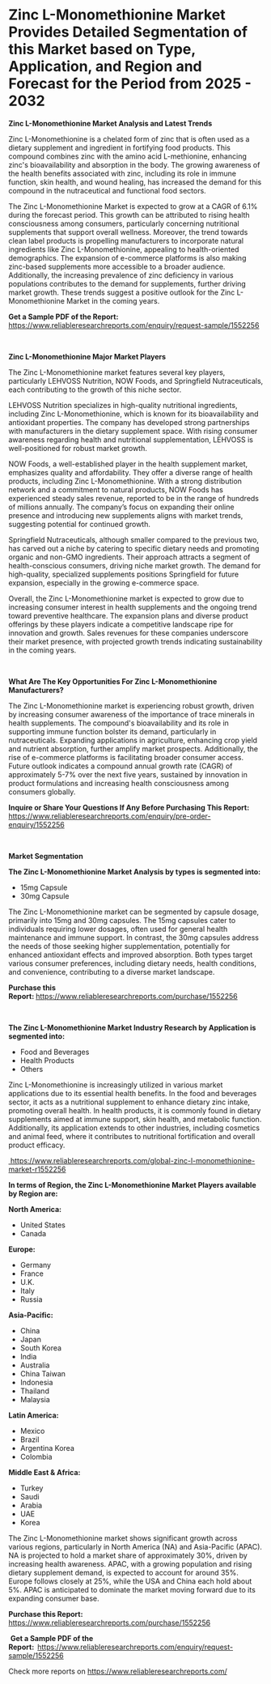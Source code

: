 <p><h1>Zinc L-Monomethionine Market Provides Detailed Segmentation of this Market based on Type, Application, and Region and Forecast for the Period from 2025 - 2032</h1></p><p><strong>Zinc L-Monomethionine Market Analysis and Latest Trends</strong></p>
<p><p>Zinc L-Monomethionine is a chelated form of zinc that is often used as a dietary supplement and ingredient in fortifying food products. This compound combines zinc with the amino acid L-methionine, enhancing zinc's bioavailability and absorption in the body. The growing awareness of the health benefits associated with zinc, including its role in immune function, skin health, and wound healing, has increased the demand for this compound in the nutraceutical and functional food sectors.</p><p>The Zinc L-Monomethionine Market is expected to grow at a CAGR of 6.1% during the forecast period. This growth can be attributed to rising health consciousness among consumers, particularly concerning nutritional supplements that support overall wellness. Moreover, the trend towards clean label products is propelling manufacturers to incorporate natural ingredients like Zinc L-Monomethionine, appealing to health-oriented demographics. The expansion of e-commerce platforms is also making zinc-based supplements more accessible to a broader audience. Additionally, the increasing prevalence of zinc deficiency in various populations contributes to the demand for supplements, further driving market growth. These trends suggest a positive outlook for the Zinc L-Monomethionine Market in the coming years.</p></p>
<p><strong>Get a Sample PDF of the Report:&nbsp;</strong> <a href="https://www.reliableresearchreports.com/enquiry/request-sample/1552256?utm_campaign=3060&utm_medium=2&utm_source=Github&utm_content=ia&utm_term=09032025&utm_id=zinc-l-monomethionine">https://www.reliableresearchreports.com/enquiry/request-sample/1552256</a></p>
<p>&nbsp;</p>
<p><strong>Zinc L-Monomethionine Major Market Players</strong></p>
<p><p>The Zinc L-Monomethionine market features several key players, particularly LEHVOSS Nutrition, NOW Foods, and Springfield Nutraceuticals, each contributing to the growth of this niche sector.</p><p>LEHVOSS Nutrition specializes in high-quality nutritional ingredients, including Zinc L-Monomethionine, which is known for its bioavailability and antioxidant properties. The company has developed strong partnerships with manufacturers in the dietary supplement space. With rising consumer awareness regarding health and nutritional supplementation, LEHVOSS is well-positioned for robust market growth.</p><p>NOW Foods, a well-established player in the health supplement market, emphasizes quality and affordability. They offer a diverse range of health products, including Zinc L-Monomethionine. With a strong distribution network and a commitment to natural products, NOW Foods has experienced steady sales revenue, reported to be in the range of hundreds of millions annually. The company’s focus on expanding their online presence and introducing new supplements aligns with market trends, suggesting potential for continued growth.</p><p>Springfield Nutraceuticals, although smaller compared to the previous two, has carved out a niche by catering to specific dietary needs and promoting organic and non-GMO ingredients. Their approach attracts a segment of health-conscious consumers, driving niche market growth. The demand for high-quality, specialized supplements positions Springfield for future expansion, especially in the growing e-commerce space.</p><p>Overall, the Zinc L-Monomethionine market is expected to grow due to increasing consumer interest in health supplements and the ongoing trend toward preventive healthcare. The expansion plans and diverse product offerings by these players indicate a competitive landscape ripe for innovation and growth. Sales revenues for these companies underscore their market presence, with projected growth trends indicating sustainability in the coming years.</p></p>
<p>&nbsp;</p>
<p><strong>What Are The Key Opportunities For Zinc L-Monomethionine Manufacturers?</strong></p>
<p><p>The Zinc L-Monomethionine market is experiencing robust growth, driven by increasing consumer awareness of the importance of trace minerals in health supplements. The compound's bioavailability and its role in supporting immune function bolster its demand, particularly in nutraceuticals. Expanding applications in agriculture, enhancing crop yield and nutrient absorption, further amplify market prospects. Additionally, the rise of e-commerce platforms is facilitating broader consumer access. Future outlook indicates a compound annual growth rate (CAGR) of approximately 5-7% over the next five years, sustained by innovation in product formulations and increasing health consciousness among consumers globally.</p></p>
<p><strong>Inquire or Share Your Questions If Any Before Purchasing This Report:</strong> <a href="https://www.reliableresearchreports.com/enquiry/pre-order-enquiry/1552256?utm_campaign=3060&utm_medium=2&utm_source=Github&utm_content=ia&utm_term=09032025&utm_id=zinc-l-monomethionine">https://www.reliableresearchreports.com/enquiry/pre-order-enquiry/1552256</a></p>
<p>&nbsp;</p>
<p><strong>Market Segmentation</strong></p>
<p><strong>The Zinc L-Monomethionine Market Analysis by types is segmented into:</strong></p>
<p><ul><li>15mg Capsule</li><li>30mg Capsule</li></ul></p>
<p><p>The Zinc L-Monomethionine market can be segmented by capsule dosage, primarily into 15mg and 30mg capsules. The 15mg capsules cater to individuals requiring lower dosages, often used for general health maintenance and immune support. In contrast, the 30mg capsules address the needs of those seeking higher supplementation, potentially for enhanced antioxidant effects and improved absorption. Both types target various consumer preferences, including dietary needs, health conditions, and convenience, contributing to a diverse market landscape.</p></p>
<p><strong>Purchase this Report:&nbsp;</strong><a href="https://www.reliableresearchreports.com/purchase/1552256?utm_campaign=3060&utm_medium=2&utm_source=Github&utm_content=ia&utm_term=09032025&utm_id=zinc-l-monomethionine">https://www.reliableresearchreports.com/purchase/1552256</a></p>
<p>&nbsp;</p>
<p><strong>The Zinc L-Monomethionine Market Industry Research by Application is segmented into:</strong></p>
<p><ul><li>Food and Beverages</li><li>Health Products</li><li>Others</li></ul></p>
<p><p>Zinc L-Monomethionine is increasingly utilized in various market applications due to its essential health benefits. In the food and beverages sector, it acts as a nutritional supplement to enhance dietary zinc intake, promoting overall health. In health products, it is commonly found in dietary supplements aimed at immune support, skin health, and metabolic function. Additionally, its application extends to other industries, including cosmetics and animal feed, where it contributes to nutritional fortification and overall product efficacy.</p></p>
<p><a href="https://www.reliableresearchreports.com/global-zinc-l-monomethionine-market-r1552256?utm_campaign=3060&utm_medium=2&utm_source=Github&utm_content=ia&utm_term=09032025&utm_id=zinc-l-monomethionine">&nbsp;https://www.reliableresearchreports.com/global-zinc-l-monomethionine-market-r1552256</a></p>
<p><strong>In terms of Region, the Zinc L-Monomethionine Market Players available by Region are:</strong></p>
<p>
    <p> <strong> North America: </strong>
        <ul>
            <li>United States</li>
            <li>Canada</li>
        </ul>
        </p> 
    <p> <strong> Europe: </strong>
        <ul>
            <li>Germany</li>
            <li>France</li>
            <li>U.K.</li>
            <li>Italy</li>
            <li>Russia</li>
        </ul>
        </p> 
    <p> <strong> Asia-Pacific: </strong>
        <ul>
            <li>China</li>
            <li>Japan</li>
            <li>South Korea</li>
            <li>India</li>
            <li>Australia</li>
            <li>China Taiwan</li>
            <li>Indonesia</li>
            <li>Thailand</li>
            <li>Malaysia</li>
        </ul>
        </p> 
    <p> <strong> Latin America: </strong>
        <ul>
            <li>Mexico</li>
            <li>Brazil</li>
            <li>Argentina Korea</li>
            <li>Colombia</li>
        </ul>
        </p> 
    <p> <strong> Middle East & Africa: </strong>
        <ul>
            <li>Turkey</li>
            <li>Saudi</li>
            <li>Arabia</li>
            <li>UAE</li>
            <li>Korea</li>
        </ul>
    </p>
    </p>
<p><p>The Zinc L-Monomethionine market shows significant growth across various regions, particularly in North America (NA) and Asia-Pacific (APAC). NA is projected to hold a market share of approximately 30%, driven by increasing health awareness. APAC, with a growing population and rising dietary supplement demand, is expected to account for around 35%. Europe follows closely at 25%, while the USA and China each hold about 5%. APAC is anticipated to dominate the market moving forward due to its expanding consumer base.</p></p>
<p><strong>Purchase this Report: </strong><a href="https://www.reliableresearchreports.com/purchase/1552256?utm_campaign=3060&utm_medium=2&utm_source=Github&utm_content=ia&utm_term=09032025&utm_id=zinc-l-monomethionine">https://www.reliableresearchreports.com/purchase/1552256</a></p>
<p>&nbsp;<strong>Get a Sample PDF of the Report:&nbsp;&nbsp;</strong><a href="https://www.reliableresearchreports.com/enquiry/request-sample/1552256?utm_campaign=3060&utm_medium=2&utm_source=Github&utm_content=ia&utm_term=09032025&utm_id=zinc-l-monomethionine">https://www.reliableresearchreports.com/enquiry/request-sample/1552256</a></p>
<p><strong></strong></p>
<p>Check more reports on <a href="https://www.reliableresearchreports.com/?utm_campaign=3060&utm_medium=2&utm_source=Github&utm_content=ia&utm_term=09032025&utm_id=zinc-l-monomethionine">https://www.reliableresearchreports.com/</a></p>